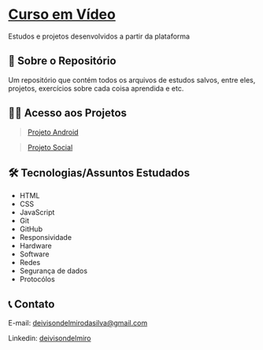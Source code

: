 # [Curso em Vídeo](https://www.cursoemvideo.com/)

Estudos e projetos desenvolvidos a partir da plataforma 

## 📖 Sobre o Repositório

Um repositório que contém todos os arquivos de estudos salvos, entre eles, projetos, exercícios sobre cada coisa aprendida e etc.

## 👨‍💻 Acesso aos Projetos
> [Projeto Android](https://deivisondelmiro.github.io/projeto-android/)

> [Projeto Social](https://deivisondelmiro.github.io/curso-em-video/Projetos/Projeto%20Social/projeto%20social%202.0/)

## 🛠️ Tecnologias/Assuntos Estudados

- HTML
- CSS
- JavaScript
- Git
- GitHub
- Responsividade
- Hardware
- Software
- Redes
- Segurança de dados
- Protocólos

## 📞 Contato

E-mail: deivisondelmirodasilva@gmail.com

Linkedin: [deivisondelmiro](https://www.linkedin.com/in/deivisondelmiro/)

